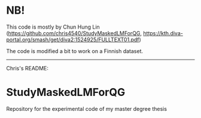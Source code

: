 # NB!

This code is mostly by Chun Hung Lin (https://github.com/chris4540/StudyMaskedLMForQG, https://kth.diva-portal.org/smash/get/diva2:1524925/FULLTEXT01.pdf)

The code is modified a bit to work on a Finnish dataset.

---
Chris's README:
# StudyMaskedLMForQG
Repository for the experimental code of my master degree thesis
